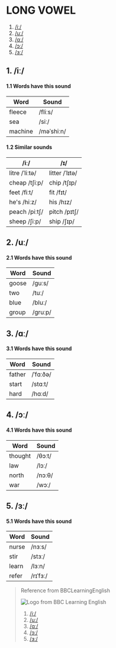 # LONG VOWEL

1. [/iː/](#user-content-1-iː)
2. [/uː/](#user-content-2-uː)
3. [/ɑː/](#user-content-3-ɑː)
4. [/ɔː/](#user-content-4-ɔː)
5. [/ɜː/](#user-content-5-ɜː)

## 1. /iː/

#### 1.1 Words have this sound

|  Word     |  Sound       |
|-----------|--------------|
|  fleece   |  /fliːs/     |
|  sea      |  /siː/       |
|  machine  |  /məˈshiːn/  |

#### 1.2 Similar sounds

|  /iː/            |  /ɪ/             |
|------------------|------------------|
|  litre /ˈliːtə/  |  litter /ˈlɪtə/  |
|  cheap /tʃiːp/   |  chip   /tʃɪp/   |
|  feet  /fiːt/    |  fit    /fɪt/    |
|  he's  /hiːz/    |  his    /hɪz/    |
|  peach /piːtʃ/   |  pitch  /pɪtʃ/   |
|  sheep /ʃiːp/    |  ship   /ʃɪp/    |

## 2. /uː/

#### 2.1 Words have this sound

|  Word   |  Sound    |
|---------|-----------|
|  goose  |  /guːs/   |
|  two    |  /tuː/    |
|  blue   |  /bluː/   |
|  group  |  /gruːp/  |

## 3. /ɑː/

#### 3.1 Words have this sound

|  Word    |  Sound     |
|----------|------------|
|  father  |  /ˈfɑːðə/  |
|  start   |  /stɑːt/   |
|  hard    |  /hɑːd/    |

## 4. /ɔː/

#### 4.1 Words have this sound

|  Word     |  Sound   |
|-----------|----------|
|  thought  |  /θɔːt/  |
|  law      |  /lɔː/   |
|  north    |  /nɔːθ/  |
|  war      |  /wɔː/   |

## 5. /ɜː/

#### 5.1 Words have this sound

|  Word   |  Sound     |
|---------|------------|
|  nurse  |  /nɜːs/    |
|  stir   |  /stɜː/    |
|  learn  |  /lɜːn/    |
|  refer  |  /rɪˈfɜː/  |

> Reference from BBCLearningEnglish
>
> ![Logo from BBC Learning English][logo]
> 1. [/iː/][iː]
> 2. [/uː/][uː]
> 3. [/ɑː/][ɑː]
> 4. [/ɔː/][ɔː]
> 5. [/ɜː/][ɜː]

[logo]:http://static.bbci.co.uk/frameworks/barlesque/3.20.5/orb/4/img/bbc-blocks-dark.png

[iː]:http://www.bbc.co.uk/learningenglish/english/features/pronunciation/longvowel1
[uː]:http://www.bbc.co.uk/learningenglish/english/features/pronunciation/longvowel2
[ɑː]:http://www.bbc.co.uk/learningenglish/english/features/pronunciation/longvowel3
[ɔː]:http://www.bbc.co.uk/learningenglish/english/features/pronunciation/longvowel4
[ɜː]:http://www.bbc.co.uk/learningenglish/english/features/pronunciation/longvowel5
